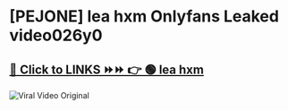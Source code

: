 
 # [PEJONE] lea hxm Onlyfans Leaked video026y0

## <h2><a href="https://clipsfans.com/lea_hxm&ref=git">🔗 Click to LINKS ⏩⏩ 👉 🟢 lea hxm </a></h2>

<a href="https://clipsfans.com/lea_hxm&ref=git" rel="nofollow" data-target="animated-image.originalLink"><img src="https://i.ibb.co.com/xMMVF88/686577567.gif" alt="Viral Video Original" style="max-width: 100%; display: inline-block;" data-target="animated-image.originalImage"></a>

